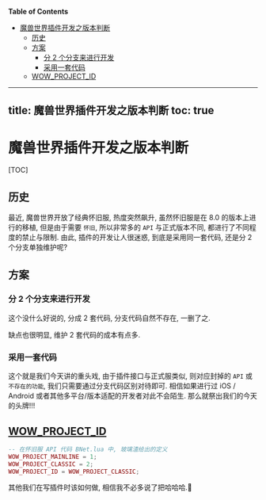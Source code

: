 <!-- START doctoc generated TOC please keep comment here to allow auto update -->
<!-- DON'T EDIT THIS SECTION, INSTEAD RE-RUN doctoc TO UPDATE -->
**Table of Contents**

- [魔兽世界插件开发之版本判断](#%E9%AD%94%E5%85%BD%E4%B8%96%E7%95%8C%E6%8F%92%E4%BB%B6%E5%BC%80%E5%8F%91%E4%B9%8B%E7%89%88%E6%9C%AC%E5%88%A4%E6%96%AD)
  - [历史](#%E5%8E%86%E5%8F%B2)
  - [方案](#%E6%96%B9%E6%A1%88)
    - [分 2 个分支来进行开发](#%E5%88%86-2-%E4%B8%AA%E5%88%86%E6%94%AF%E6%9D%A5%E8%BF%9B%E8%A1%8C%E5%BC%80%E5%8F%91)
    - [采用一套代码](#%E9%87%87%E7%94%A8%E4%B8%80%E5%A5%97%E4%BB%A3%E7%A0%81)
  - [WOW_PROJECT_ID](#wow_project_id)

<!-- END doctoc generated TOC please keep comment here to allow auto update -->

---
title: 魔兽世界插件开发之版本判断
toc: true
---

# 魔兽世界插件开发之版本判断

[TOC]

## 历史

最近, 魔兽世界开放了经典怀旧服, 热度突然飙升, 虽然怀旧服是在 8.0 的版本上进行的移植, 但是由于需要 `怀旧`, 所以非常多的 `API` 与正式版本不同, 都进行了不同程度的禁止与限制. 由此, 插件的开发让人很迷惑, 到底是采用同一套代码, 还是分 2 个分支单独维护呢?

## 方案

### 分 2 个分支来进行开发

这个没什么好说的, 分成 2 套代码, 分支代码自然不存在, 一删了之.

缺点也很明显, 维护 2 套代码的成本有点多.

### 采用一套代码

这个就是我们今天讲的重头戏, 由于插件接口与正式服类似, 则对应封掉的 `API` 或 `不存在的功能`, 我们只需要通过分支代码区别对待即可. 相信如果进行过 iOS / Android 或者其他多平台/版本适配的开发者对此不会陌生. 那么就祭出我们的今天的头牌!!!

## [WOW_PROJECT_ID](https://wow.gamepedia.com/WOW_PROJECT_ID)

```lua
-- 在怀旧服 API 代码 BNet.lua 中, 玻璃渣给出的定义
WOW_PROJECT_MAINLINE = 1;
WOW_PROJECT_CLASSIC = 2;
WOW_PROJECT_ID = WOW_PROJECT_CLASSIC;
```

其他我们在写插件时该如何做, 相信我不必多说了把哈哈哈.🤪

